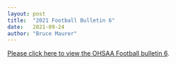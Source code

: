 ```yaml
---
layout: post
title:  "2021 Football Bulletin 6"
date:   2021-09-24
author: "Bruce Maurer"
---
```


[Please click here to view the OHSAA Football bulletin
6](https://storage.googleapis.com/ohsaa-websites/bulletins/2021/2021-bulletin-6.pdf).
